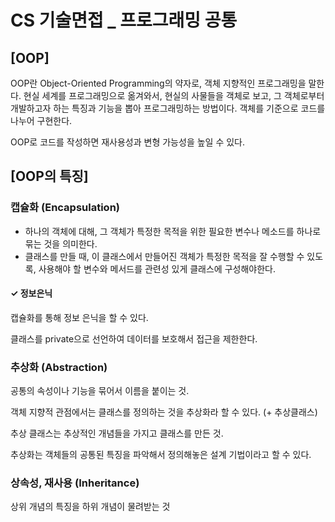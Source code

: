 # CS 기술면접 _ 프로그래밍 공통



## [OOP]

OOP란 Object-Oriented Programming의 약자로, 객체 지향적인 프로그래밍을 말한다. 현실 세계를 프로그래밍으로 옮겨와서, 현실의 사물들을 객체로 보고, 그 객체로부터 개발하고자 하는 특징과 기능을 뽑아 프로그래밍하는 방법이다. 객체를 기준으로 코드를 나누어 구현한다. 

OOP로 코드를 작성하면 재사용성과 변형 가능성을 높일 수 있다.



## [OOP의 특징]

### 캡슐화 (Encapsulation)

- 하나의 객체에 대해, 그 객체가 특정한 목적을 위한 필요한 변수나 메소드를 하나로 묶는 것을 의미한다.
- 클래스를 만들 때, 이 클래스에서 만들어진 객체가 특정한 목적을 잘 수행할 수 있도록, 사용해야 할 변수와 메서드를 관련성 있게 클래스에 구성해야한다.

#### ✓ 정보은닉

캡슐화를 통해 정보 은닉을 할 수 있다. 

클래스를 private으로 선언하여 데이터를 보호해서 접근을 제한한다.



### 추상화 (Abstraction)

공통의 속성이나 기능을 묶어서 이름을 붙이는 것.

객체 지향적 관점에서는 클래스를 정의하는 것을 추상화라 할 수 있다. (+ 추상클래스)

추상 클래스는 추상적인 개념들을 가지고 클래스를 만든 것.

추상화는 객체들의 공통된 특징을 파악해서 정의해놓은 설계 기법이라고 할 수 있다.



### 상속성, 재사용 (Inheritance)

상위 개념의 특징을 하위 개념이 물려받는 것































